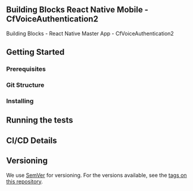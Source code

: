 ## Building Blocks React Native Mobile -  CfVoiceAuthentication2

Building Blocks - React Native Master App - CfVoiceAuthentication2

## Getting Started

### Prerequisites

### Git Structure

### Installing

## Running the tests

## CI/CD Details

## Versioning

We use [SemVer](http://semver.org/) for versioning. For the versions available, see the [tags on this repository](https://github.com/your/project/tags).